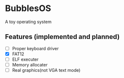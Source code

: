 # BubblesOS
A toy operating system

## Features (implemented and planned)
- [ ] Proper keyboard driver
- [X] FAT12
- [ ] ELF executer
- [ ] Memory allocater
- [ ] Real graphics(not VGA text mode)
